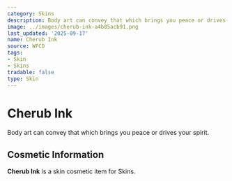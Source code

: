 ```yaml
---
category: Skins
description: Body art can convey that which brings you peace or drives your spirit.
image: ../images/cherub-ink-a4b85acb91.png
last_updated: '2025-09-17'
name: Cherub Ink
source: WFCD
tags:
- Skin
- Skins
tradable: false
type: Skin
---
```


# Cherub Ink

Body art can convey that which brings you peace or drives your spirit.

## Cosmetic Information

**Cherub Ink** is a skin cosmetic item for Skins.

